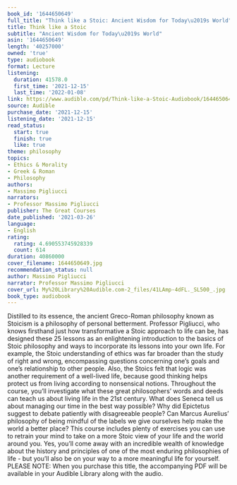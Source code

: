 ```yaml
---
book_id: '1644650649'
full_title: "Think like a Stoic: Ancient Wisdom for Today\u2019s World"
title: Think like a Stoic
subtitle: "Ancient Wisdom for Today\u2019s World"
asin: '1644650649'
length: '40257000'
owned: 'true'
type: audiobook
format: Lecture
listening:
  duration: 41578.0
  first_time: '2021-12-15'
  last_time: '2022-01-08'
link: https://www.audible.com/pd/Think-like-a-Stoic-Audiobook/1644650649
source: Audible
purchase_date: '2021-12-15'
listening_date: '2021-12-15'
read_status:
  start: true
  finish: true
  like: true
theme: philosophy
topics:
- Ethics & Morality
- Greek & Roman
- Philosophy
authors:
- Massimo Pigliucci
narrators:
- Professor Massimo Pigliucci
publisher: The Great Courses
date_published: '2021-03-26'
language:
- English
rating:
  rating: 4.690553745928339
  count: 614
duration: 40860000
cover_filename: 1644650649.jpg
recommendation_status: null
author: Massimo Pigliucci
narrator: Professor Massimo Pigliucci
cover_url: My%20Library%20Audible.com-2_files/41LAmp-4dFL._SL500_.jpg
book_type: audiobook
---
```

Distilled to its essence, the ancient Greco-Roman philosophy known as Stoicism is a philosophy of personal betterment. Professor Pigliucci, who knows firsthand just how transformative a Stoic approach to life can be, has designed these 25 lessons as an enlightening introduction to the basics of Stoic philosophy and ways to incorporate its lessons into your own life.
For example, the Stoic understanding of ethics was far broader than the study of right and wrong, encompassing questions concerning one’s goals and one’s relationship to other people. Also, the Stoics felt that logic was another requirement of a well-lived life, because good thinking helps protect us from living according to nonsensical notions.
Throughout the course, you’ll investigate what these great philosophers’ words and deeds can teach us about living life in the 21st century. What does Seneca tell us about managing our time in the best way possible? Why did Epictetus suggest to debate patiently with disagreeable people? Can Marcus Aurelius’ philosophy of being mindful of the labels we give ourselves help make the world a better place?
This course includes plenty of exercises you can use to retrain your mind to take on a more Stoic view of your life and the world around you. Yes, you’ll come away with an incredible wealth of knowledge about the history and principles of one of the most enduring philosophies of life - but you’ll also be on your way to a more meaningful life for yourself.
PLEASE NOTE: When you purchase this title, the accompanying PDF will be available in your Audible Library along with the audio.

